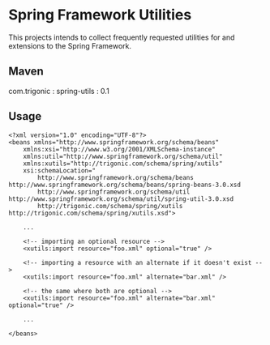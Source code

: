 # Spring Framework Utilities

This projects intends to collect frequently requested utilities for and extensions to the Spring Framework.

## Maven

com.trigonic : spring-utils : 0.1

## Usage

    <?xml version="1.0" encoding="UTF-8"?>
    <beans xmlns="http://www.springframework.org/schema/beans"
        xmlns:xsi="http://www.w3.org/2001/XMLSchema-instance"
        xmlns:util="http://www.springframework.org/schema/util"
        xmlns:xutils="http://trigonic.com/schema/spring/xutils"
        xsi:schemaLocation="
            http://www.springframework.org/schema/beans http://www.springframework.org/schema/beans/spring-beans-3.0.xsd        
            http://www.springframework.org/schema/util http://www.springframework.org/schema/util/spring-util-3.0.xsd
            http://trigonic.com/schema/spring/xutils http://trigonic.com/schema/spring/xutils.xsd">

        ...
    
        <!-- importing an optional resource -->
        <xutils:import resource="foo.xml" optional="true" />    
    
        <!-- importing a resource with an alternate if it doesn't exist -->
        <xutils:import resource="foo.xml" alternate="bar.xml" />    
    
        <!-- the same where both are optional -->
        <xutils:import resource="foo.xml" alternate="bar.xml" optional="true" />    

        ...
        
    </beans>
